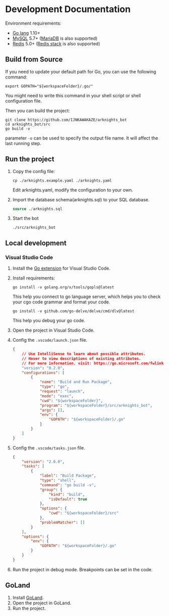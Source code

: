 # Development Documentation

Environment requirements:

- [Go lang](https://go.dev) 1.10+
- [MySQL](https://www.mysql.com/) 5.7+ ([MariaDB](https://mariadb.org) is also supported)
- [Redis](https://redis.io) 5.0+ ([Redis stack](https://redis.io/docs/about/about-stack/) is also supported)

## Build from Source

If you need to update your default path for Go, you can use the following command:

```shell
export GOPATH="${workspaceFolder}/.go/"
```

You might need to write this command in your shell script or shell configuration file.

Then you can build the project:

```shell
git clone https://github.com/IJNKAWAKAZE/arknights_bot
cd arknights_bot/src
go build -v
```

parameter `-o` can be used to specify the output file name. It will affect the last running step.

## Run the project

1. Copy the config file:

   ```shell
   cp ./arknights.example.yaml ./arknights.yaml
   ```

   Edit arknights.yaml, modify the configuration to your own.

2. Import the database schema(arknights.sql) to your SQL database.

   ```sql
   source ./arknights.sql
   ```

4. Start the bot

   ```shell
   ./src/arknights_bot
   ```

## Local development

### Visual Studio Code

1. Install the [Go extension](https://marketplace.visualstudio.com/items?itemName=golang.Go) for Visual Studio Code.

2. Install requirements:

    ```shell
    go install -v golang.org/x/tools/gopls@latest
    ```

    This help you connect to go language server, which helps you to check your cgo code grammar and format your code.
    
    ```shell
    go install -v github.com/go-delve/delve/cmd/dlv@latest
    ```

    This help you debug your go code.

3. Open the project in Visual Studio Code.

4. Config the `.vscode/launch.json` file.

    ```json
    {
        // Use IntelliSense to learn about possible attributes.
        // Hover to view descriptions of existing attributes.
        // For more information, visit: https://go.microsoft.com/fwlink/?linkid=830387
        "version": "0.2.0",
        "configurations": [
            {
                "name": "Build and Run Package",
                "type": "go",
                "request": "launch",
                "mode": "exec",
                "cwd": "${workspaceFolder}",
                "program": "${workspaceFolder}/src/arknights_bot",
                "args": [],
                "env": {
                    "GOPATH": "${workspaceFolder}/.go"
                }
            }
        ]
    }
    ```

5. Config the `.vscode/tasks.json` file.

    ```json
    {
        "version": "2.0.0",
        "tasks": [
            {
                "label": "Build Package",
                "type": "shell",
                "command": "go build -v",
                "group": {
                    "kind": "build",
                    "isDefault": true
                },
                "options": {
                    "cwd": "${workspaceFolder}/src"
                },
                "problemMatcher": []
            }
        ],
        "options": {
            "env": {
                "GOPATH": "${workspaceFolder}/.go"
            }
        }
    }
    ```

6. Run the project in debug mode. Breakpoints can be set in the code.

## GoLand

1. Install [GoLand](https://www.jetbrains.com/go/).
2. Open the project in GoLand.
3. Run the project.
